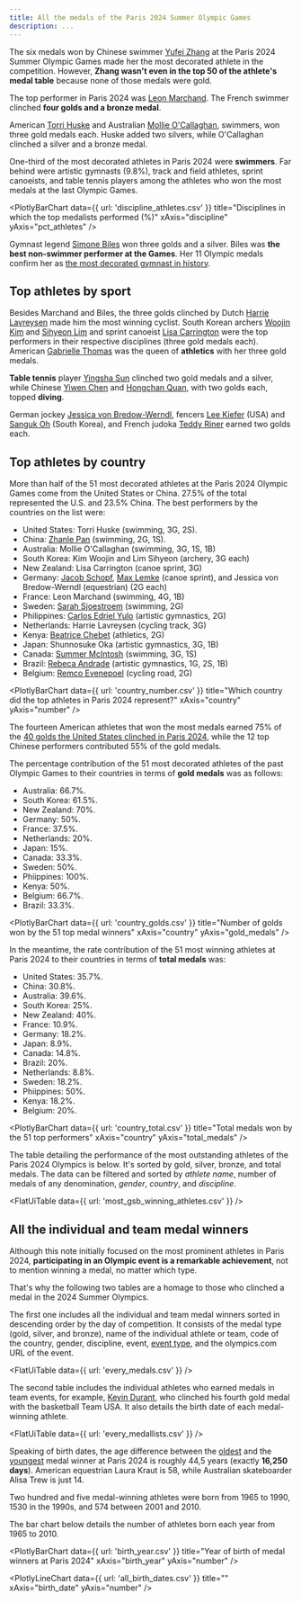 ```yaml
---
title: All the medals of the Paris 2024 Summer Olympic Games
description: ...
---
```


The six medals won by Chinese swimmer [Yufei Zhang](https://olympics.com/en/athletes/yufei-zhang) at the Paris 2024 Summer Olympic Games made her the most decorated athlete in the competition. However, **Zhang wasn't even in the top 50 of the athlete's medal table** because none of those medals were gold.

The top performer in Paris 2024 was [Leon Marchand](https://olympics.com/en/athletes/leon-marchand). The French swimmer clinched **four golds and a bronze medal**.

American [Torri Huske](https://olympics.com/en/athletes/torri-huske) and Australian [Mollie O'Callaghan](https://olympics.com/en/athletes/mollie-o-callaghan), swimmers, won three gold medals each. Huske added two silvers, while O'Callaghan clinched a silver and a bronze medal. 

One-third of the most decorated athletes in Paris 2024 were **swimmers**. Far behind were artistic gymnasts (9.8%), track and field athletes, sprint canoeists, and table tennis players among the athletes who won the most medals at the last Olympic Games.

<PlotlyBarChart
  data={{
    url: 'discipline_athletes.csv'
  }}
  title="Disciplines in which the top medalists performed (%)"
  xAxis="discipline"
  yAxis="pct_athletes"
/>

Gymnast legend [Simone Biles](https://olympics.com/en/athletes/simone-biles) won three golds and a silver. Biles was **the best non-swimmer performer at the Games**. Her 11 Olympic medals confirm her as [the most decorated gymnast in history](https://www.washingtonpost.com/sports/olympics/2024/08/01/simone-biles-olympic-medals-count/).

## Top athletes by sport

Besides Marchand and Biles, the three golds clinched by Dutch [Harrie Lavreysen](https://olympics.com/en/athletes/harrie-lavreysen) made him the most winning cyclist. South Korean archers [Woojin Kim](https://olympics.com/en/athletes/woojin-kim) and [Sihyeon Lim](https://olympics.com/en/athletes/sihyeon-lim) and sprint canoeist [Lisa Carrington](https://olympics.com/en/athletes/lisa-carrington) were the top performers in their respective disciplines (three gold medals each). American [Gabrielle Thomas](https://olympics.com/en/athletes/gabrielle-thomas) was the queen of **athletics** with her three gold medals.

**Table tennis** player [Yingsha Sun](https://olympics.com/en/athletes/yingsha-sun) clinched two gold medals and a silver, while Chinese [Yiwen Chen](https://olympics.com/en/athletes/yiwen-chen) and [Hongchan Quan](https://olympics.com/en/athletes/hongchan-quan), with two golds each, topped **diving**.

German jockey [Jessica von Bredow-Werndl](https://olympics.com/en/athletes/jessica-von-bredow-werndl), fencers [Lee Kiefer](https://olympics.com/en/athletes/lee-kiefer) (USA) and [Sanguk Oh](https://olympics.com/en/athletes/sanguk-oh) (South Korea), and French judoka [Teddy Riner](https://olympics.com/en/athletes/teddy-riner) earned two golds each.

## Top athletes by country

More than half of the 51 most decorated athletes at the Paris 2024 Olympic Games come from the United States or China. 27.5% of the total represented the U.S. and 23.5% China. The best performers by the countries on the list were:

- United States: Torri Huske (swimming, 3G, 2S).
- China: [Zhanle Pan](https://olympics.com/en/athletes/zhanle-pan) (swimming, 2G, 1S).
- Australia: Mollie O'Callaghan (swimming, 3G, 1S, 1B)
- South Korea: Kim Woojin and Lim Sihyeon (archery, 3G each)
- New Zealand: Lisa Carrington (canoe sprint, 3G)
- Germany: [Jacob Schopf](https://olympics.com/en/athletes/jacob-schopf), [Max Lemke](https://olympics.com/en/athletes/max-lemke) (canoe sprint), and Jessica von Bredow-Werndl (equestrian) (2G each)
- France: Leon Marchand (swimming, 4G, 1B)
- Sweden: [Sarah Sjoestroem](https://olympics.com/en/athletes/sarah-sjoestroem) (swimming, 2G)
- Philippines: [Carlos Edriel Yulo](https://olympics.com/en/athletes/carlos-edriel-yulo) (artistic gymnastics, 2G)
- Netherlands: Harrie Lavreysen (cycling track, 3G)
- Kenya: [Beatrice Chebet](https://olympics.com/en/athletes/beatrice-chebet) (athletics, 2G)
- Japan: Shunnosuke Oka (artistic gymnastics, 3G, 1B)
- Canada: [Summer McIntosh](https://olympics.com/en/athletes/summer-mcintosh) (swimming, 3G, 1S)
- Brazil: [Rebeca Andrade](https://olympics.com/en/athletes/rebeca-andrade) (artistic gymnastics, 1G, 2S, 1B)
- Belgium: [Remco Evenepoel](https://olympics.com/en/athletes/remco-evenepoel) (cycling road, 2G)

<PlotlyBarChart
  data={{
    url: 'country_number.csv'
  }}
  title="Which country did the top athletes in Paris 2024 represent?"
  xAxis="country"
  yAxis="number"
/>

The fourteen American athletes that won the most medals earned 75% of the [40 golds the United States clinched in Paris 2024](https://datahub.io/@cheredia19/paris-2024-olympics), while the 12 top Chinese performers contributed 55% of the gold medals.

The percentage contribution of the 51 most decorated athletes of the past Olympic Games to their countries in terms of **gold medals** was as follows:

- Australia: 66.7%.
- South Korea: 61.5%.
- New Zealand: 70%.
- Germany: 50%.
- France: 37.5%.
- Netherlands: 20%.
- Japan: 15%.
- Canada: 33.3%.
- Sweden: 50%.
- Phiippines: 100%.
- Kenya: 50%.
- Belgium: 66.7%.
- Brazil: 33.3%.

<PlotlyBarChart
  data={{
    url: 'country_golds.csv'
  }}
  title="Number of golds won by the 51 top medal winners"
  xAxis="country"
  yAxis="gold_medals"
/>

In the meantime, the rate contribution of the 51 most winning athletes at Paris 2024 to their countries in terms of **total medals** was:

- United States: 35.7%.
- China: 30.8%.
- Australia: 39.6%.
- South Korea: 25%.
- New Zealand: 40%.
- France: 10.9%.
- Germany: 18.2%.
- Japan: 8.9%.
- Canada: 14.8%.
- Brazil: 20%.
- Netherlands: 8.8%.
- Sweden: 18.2%.
- Phiippines: 50%.
- Kenya: 18.2%.
- Belgium: 20%.

<PlotlyBarChart
  data={{
    url: 'country_total.csv'
  }}
  title="Total medals won by the 51 top performers"
  xAxis="country"
  yAxis="total_medals"
/>

The table detailing the performance of the most outstanding athletes of the Paris 2024 Olympics is below. It's sorted by gold, silver, bronze, and total medals. The data can be filtered and sorted by *athlete name*, number of medals of any denomination, *gender*, *country*, and *discipline*.

<FlatUiTable
  data={{
    url: 'most_gsb_winning_athletes.csv'
  }}
 />

## All the individual and team medal winners

Although this note initially focused on the most prominent athletes in Paris 2024, **participating in an Olympic event is a remarkable achievement**, not to mention winning a medal, no matter which type.

That's why the following two tables are a homage to those who clinched a medal in the 2024 Summer Olympics. 

The first one includes all the individual and team medal winners sorted in descending order by the day of competition. It consists of the medal type (gold, silver, and bronze), name of the individual athlete or team, code of the country, gender, discipline, event, [event type](https://odf.olympictech.org/2024-Paris/codes/HTML/pg_cc/EventUnitType.htm), and the olympics.com URL of the event. 

<FlatUiTable
  data={{
    url: 'every_medals.csv'
  }}
 />

The second table includes the individual athletes who earned medals in team events, for example, [Kevin Durant](https://olympics.com/en/athletes/kevin-durant), who clinched his fourth gold medal with the basketball Team USA. It also details the birth date of each medal-winning athlete.

 <FlatUiTable
  data={{
    url: 'every_medallists.csv'
  }}
 />

Speaking of birth dates, the age difference between the [oldest](https://olympics.com/en/athletes/laura-kraut) and the [youngest](https://olympics.com/en/athletes/arisa-trew) medal winner at Paris 2024 is roughly 44,5 years (exactly **16,250 days**).  American equestrian Laura Kraut is 58, while Australian skateboarder Alisa Trew is just 14.

Two hundred and five medal-winning athletes were born from 1965 to 1990, 1530 in the 1990s, and 574 between 2001 and 2010.

The bar chart below details the number of athletes born each year from 1965 to 2010.

<PlotlyBarChart
  data={{
    url: 'birth_year.csv'
  }}
  title="Year of birth of medal winners at Paris 2024"
  xAxis="birth_year"
  yAxis="number"
/>



<PlotlyLineChart
  data={{
    url: 'all_birth_dates.csv'
  }}
  title=""
  xAxis="birth_date"
  yAxis="number"
/>
